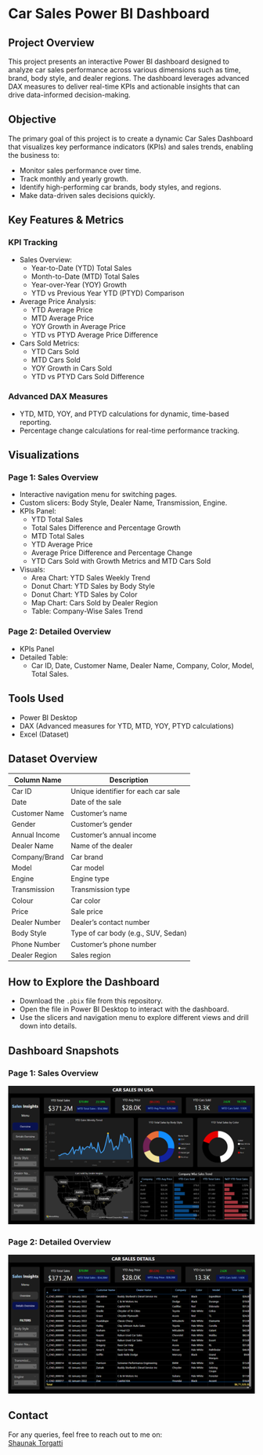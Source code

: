 # Car Sales Power BI Dashboard

## Project Overview
This project presents an interactive Power BI dashboard designed to analyze car sales performance across various dimensions such as time, brand, body style, and dealer regions. The dashboard leverages advanced DAX measures to deliver real-time KPIs and actionable insights that can drive data-informed decision-making.

## Objective
The primary goal of this project is to create a dynamic Car Sales Dashboard that visualizes key performance indicators (KPIs) and sales trends, enabling the business to:
- Monitor sales performance over time.
- Track monthly and yearly growth.
- Identify high-performing car brands, body styles, and regions.
- Make data-driven sales decisions quickly.

## Key Features & Metrics

### KPI Tracking
- Sales Overview:
   - Year-to-Date (YTD) Total Sales
   - Month-to-Date (MTD) Total Sales
   - Year-over-Year (YOY) Growth
   - YTD vs Previous Year YTD (PTYD) Comparison
- Average Price Analysis:
   - YTD Average Price
   - MTD Average Price
   - YOY Growth in Average Price
   - YTD vs PTYD Average Price Difference
- Cars Sold Metrics:
   - YTD Cars Sold
   - MTD Cars Sold
   - YOY Growth in Cars Sold
   - YTD vs PTYD Cars Sold Difference

### Advanced DAX Measures
- YTD, MTD, YOY, and PTYD calculations for dynamic, time-based reporting.
- Percentage change calculations for real-time performance tracking.

## Visualizations

### Page 1: Sales Overview
- Interactive navigation menu for switching pages.
- Custom slicers: Body Style, Dealer Name, Transmission, Engine.
- KPIs Panel:
   - YTD Total Sales
   - Total Sales Difference and Percentage Growth
   - MTD Total Sales
   - YTD Average Price
   - Average Price Difference and Percentage Change
   - YTD Cars Sold with Growth Metrics and MTD Cars Sold
- Visuals:
   - Area Chart: YTD Sales Weekly Trend
   - Donut Chart: YTD Sales by Body Style
   - Donut Chart: YTD Sales by Color
   - Map Chart: Cars Sold by Dealer Region
   - Table: Company-Wise Sales Trend  

### Page 2: Detailed Overview
- KPIs Panel
- Detailed Table:
   - Car ID, Date, Customer Name, Dealer Name, Company, Color, Model, Total Sales.

## Tools Used
- Power BI Desktop
- DAX (Advanced measures for YTD, MTD, YOY, PTYD calculations)
- Excel (Dataset)

## Dataset Overview
| Column Name | Description |
|-------------|-------------|
| Car ID | Unique identifier for each car sale |
| Date | Date of the sale |
| Customer Name | Customer’s name |
| Gender | Customer’s gender |
| Annual Income | Customer’s annual income |
| Dealer Name | Name of the dealer |
| Company/Brand | Car brand |
| Model | Car model |
| Engine | Engine type |
| Transmission | Transmission type |
| Colour | Car color |
| Price | Sale price |
| Dealer Number | Dealer’s contact number |
| Body Style | Type of car body (e.g., SUV, Sedan) |
| Phone Number | Customer’s phone number |
| Dealer Region | Sales region |

## How to Explore the Dashboard
- Download the `.pbix` file from this repository.
- Open the file in Power BI Desktop to interact with the dashboard.
- Use the slicers and navigation menu to explore different views and drill down into details.

## Dashboard Snapshots
### Page 1: Sales Overview
![Sales Overview](images/CarSales_Overview.png)

### Page 2: Detailed Overview
![Detailed Overview](images/CarSales_Details.png)

## Contact
For any queries, feel free to reach out to me on:  
[Shaunak Torgatti](www.linkedin.com/in/shaunaktorgatti)
